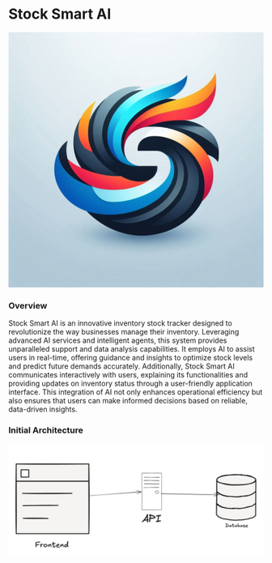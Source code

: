 # Stock Smart AI
![stock smart ai](/images/logo.png)

### Overview
Stock Smart AI is an innovative inventory stock tracker designed to revolutionize the way businesses manage their inventory. Leveraging advanced AI services and intelligent agents, this system provides unparalleled support and data analysis capabilities. It employs AI to assist users in real-time, offering guidance and insights to optimize stock levels and predict future demands accurately. Additionally, Stock Smart AI communicates interactively with users, explaining its functionalities and providing updates on inventory status through a user-friendly application interface. This integration of AI not only enhances operational efficiency but also ensures that users can make informed decisions based on reliable, data-driven insights.

### Initial Architecture

![stock smart ai architecture](/images/stock-smart-ai_architecture.png)
